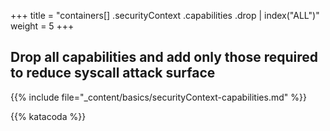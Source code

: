 +++
title = "containers[] .securityContext .capabilities .drop | index(\"ALL\")"
weight = 5
+++

## Drop all capabilities and add only those required to reduce syscall attack surface

{{% include file="_content/basics/securityContext-capabilities.md" %}}


{{% katacoda %}}
